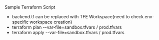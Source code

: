 Sample Terraform Script
- backend.tf can be replaced with TFE Workspace(need to check env-specific workspace creation)
- terraform plan --var-file=sandbox.tfvars / prod.tfvars
- terraform apply --var-file=sandbox.tfvars / prod.tfvars